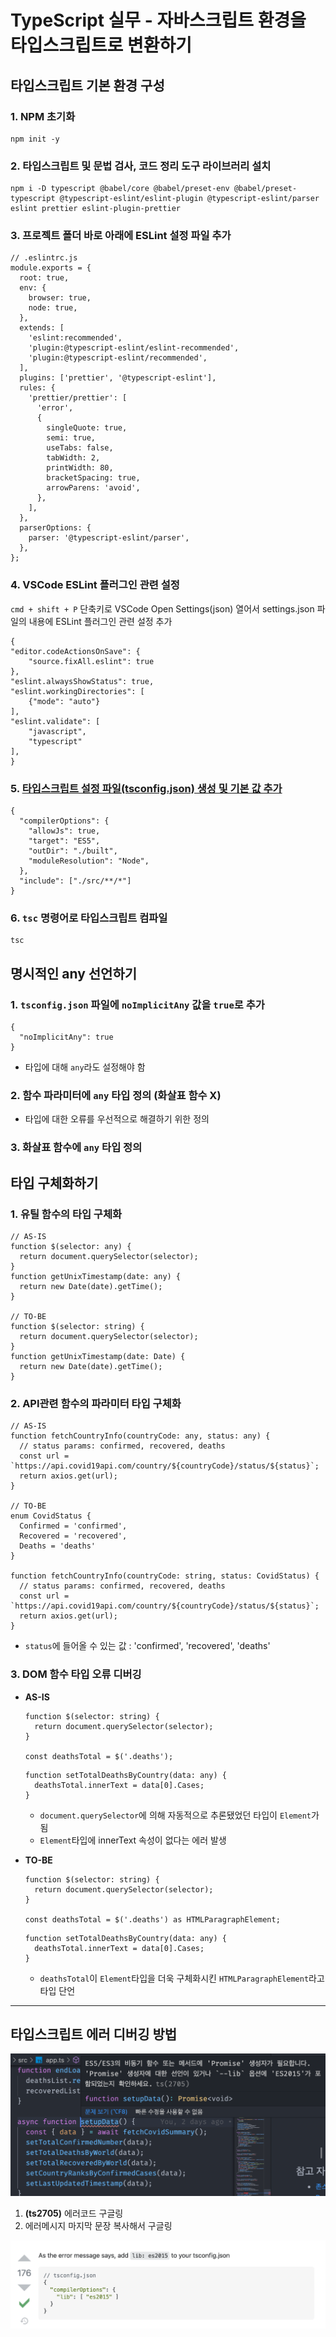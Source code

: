 # TypeScript 실무 - 자바스크립트 환경을 타입스크립트로 변환하기

## 타입스크립트 기본 환경 구성
### 1. NPM 초기화
```
npm init -y
```

### 2. 타입스크립트 및 문법 검사, 코드 정리 도구 라이브러리 설치
```
npm i -D typescript @babel/core @babel/preset-env @babel/preset-typescript @typescript-eslint/eslint-plugin @typescript-eslint/parser eslint prettier eslint-plugin-prettier
```

### 3. 프로젝트 폴더 바로 아래에 ESLint 설정 파일 추가
```
// .eslintrc.js
module.exports = {
  root: true,
  env: {
    browser: true,
    node: true,
  },
  extends: [
    'eslint:recommended',
    'plugin:@typescript-eslint/eslint-recommended',
    'plugin:@typescript-eslint/recommended',
  ],
  plugins: ['prettier', '@typescript-eslint'],
  rules: {
    'prettier/prettier': [
      'error',
      {
        singleQuote: true,
        semi: true,
        useTabs: false,
        tabWidth: 2,
        printWidth: 80,
        bracketSpacing: true,
        arrowParens: 'avoid',
      },
    ],
  },
  parserOptions: {
    parser: '@typescript-eslint/parser',
  },
};
```

### 4. VSCode ESLint 플러그인 관련 설정
`cmd + shift + P` 단축키로 VSCode Open Settings(json) 열어서 settings.json 파일의 내용에 ESLint 플러그인 관련 설정 추가
  ```
  {
  "editor.codeActionsOnSave": {
      "source.fixAll.eslint": true
  },
  "eslint.alwaysShowStatus": true,
  "eslint.workingDirectories": [
      {"mode": "auto"}
  ],
  "eslint.validate": [
      "javascript",
      "typescript"
  ],
}
  ```
### 5. [타입스크립트 설정 파일(tsconfig.json) 생성 및 기본 값 추가](https://www.typescriptlang.org/tsconfig)
```
{
  "compilerOptions": {
    "allowJs": true,
    "target": "ES5",
    "outDir": "./built",
    "moduleResolution": "Node",
  },
  "include": ["./src/**/*"]
}
```

### 6. `tsc` 명령어로 타입스크립트 컴파일
```
tsc
```
## 명시적인 any 선언하기
### 1. `tsconfig.json` 파일에 `noImplicitAny` 값을 `true`로 추가
```
{
  "noImplicitAny": true
}
```
- 타입에 대해 `any`라도 설정해야 함

### 2. 함수 파라미터에 `any` 타입 정의 (화살표 함수 X)
- 타입에 대한 오류를 우선적으로 해결하기 위한 정의

### 3. 화살표 함수에 `any` 타입 정의

## 타입 구체화하기
### 1. 유틸 함수의 타입 구체화
```
// AS-IS
function $(selector: any) {
  return document.querySelector(selector);
}
function getUnixTimestamp(date: any) {
  return new Date(date).getTime();
}

// TO-BE
function $(selector: string) {
  return document.querySelector(selector);
}
function getUnixTimestamp(date: Date) {
  return new Date(date).getTime();
}
```

### 2. API관련 함수의 파라미터 타입 구체화
```
// AS-IS
function fetchCountryInfo(countryCode: any, status: any) {
  // status params: confirmed, recovered, deaths
  const url = `https://api.covid19api.com/country/${countryCode}/status/${status}`;
  return axios.get(url);
}

// TO-BE
enum CovidStatus {
  Confirmed = 'confirmed',
  Recovered = 'recovered',
  Deaths = 'deaths'
}

function fetchCountryInfo(countryCode: string, status: CovidStatus) {
  // status params: confirmed, recovered, deaths
  const url = `https://api.covid19api.com/country/${countryCode}/status/${status}`;
  return axios.get(url);
}
```
- `status`에 들어올 수 있는 값 : 'confirmed', 'recovered', 'deaths'

### 3. DOM 함수 타입 오류 디버깅
- **AS-IS**
  ```
  function $(selector: string) {
    return document.querySelector(selector);
  }

  const deathsTotal = $('.deaths');
  ```

  ```
  function setTotalDeathsByCountry(data: any) {
    deathsTotal.innerText = data[0].Cases;
  }
  ```
  - `document.querySelector`에 의해 자동적으로 추론됐었던 타입이 `Element`가 됨
  - `Element`타입에 innerText 속성이 없다는 에러 발생

- **TO-BE**
  ```
  function $(selector: string) {
    return document.querySelector(selector);
  }

  const deathsTotal = $('.deaths') as HTMLParagraphElement;
  ```

  ```
  function setTotalDeathsByCountry(data: any) {
    deathsTotal.innerText = data[0].Cases;
  }
  ```
  - `deathsTotal`이 `Element`타입을 더욱 구체화시킨 `HTMLParagraphElement`라고 타입 단언

- - -
## 타입스크립트 에러 디버깅 방법
![](/TypeScript/images/ts_error.png)
1. **(ts2705)** 에러코드 구글링
2. 에러메시지 마지막 문장 복사해서 구글링

![](/TypeScript/images/ts_solution.png)